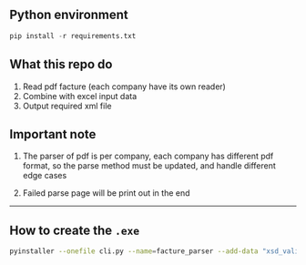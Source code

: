 
## Python environment

```python
pip install -r requirements.txt
```


## What this repo do

1. Read pdf facture (each company have its own reader)
2. Combine with excel input data
3. Output required xml file


## Important note

1. The parser of pdf is per company, each company has different pdf format, so the parse method must be updated, and handle different edge cases

2. Failed parse page will be print out in the end


---

## How to create the `.exe`

```bash
pyinstaller --onefile cli.py --name=facture_parser --add-data "xsd_valide.xsd;."
```

